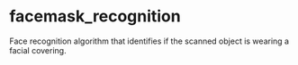 # facemask_recognition
Face recognition algorithm that identifies if the scanned object is wearing a facial covering.

